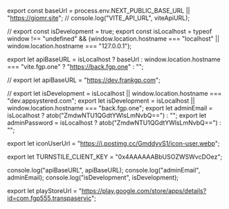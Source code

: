 export const baseUrl = process.env.NEXT_PUBLIC_BASE_URL || "https://giomr.site";
// console.log("VITE_API_URL", viteApiURL);

// export const isDevelopment = true;
export const isLocalhost =
  typeof window !== "undefined" &&
  (window.location.hostname === "localhost" || window.location.hostname === "127.0.0.1");

export let apiBaseURL = isLocalhost
  ? baseUrl
  : window.location.hostname === "vite.fgp.one"
  ? "https://back.fgp.one"
  : "";

// export let apiBaseURL = "https://dev.frankgp.com";

// export let isDevelopment = isLocalhost || window.location.hostname === "dev.appsystered.com";
export let isDevelopment = isLocalhost || window.location.hostname === "back.fgp.one";
export let adminEmail = isLocalhost ? atob("ZmdwNTU1QGdtYWlsLmNvbQ==") : "";
export let adminPassword = isLocalhost ? atob("ZmdwNTU1QGdtYWlsLmNvbQ==") : "";

export let iconUserUrl = "https://i.postimg.cc/GmddyvS1/icon-user.webp";

export let TURNSTILE_CLIENT_KEY = "0x4AAAAAABbUSOZWSWvcDOez";

console.log("apiBaseURL", apiBaseURL);
console.log("adminEmail", adminEmail);
console.log("isDevelopment", isDevelopment);

export let playStoreUrl = "https://play.google.com/store/apps/details?id=com.fgp555.transpaservic";
